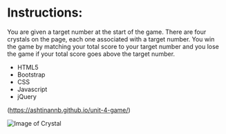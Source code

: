 # **Instructions:**
You are given a target number at the start of the game. 
There are four crystals on the page, each one associated with a target number. 
You win the game by matching your total score to your target number and you lose the game if your total score goes above the target number.

* HTML5
* Bootstrap
* CSS
* Javascript
* jQuery


 (https://ashtinannb.github.io/unit-4-game/)
 
![Image of Crystal](https://github.com/ashtinannb/unit-4-game/blob/master/assets/images/4crys.png?raw=true)

